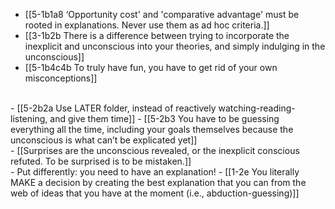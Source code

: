 - [[5-1b1a8 ‘Opportunity cost' and 'comparative advantage' must be rooted in explanations. Never use them as ad hoc criteria.]]
- [[3-1b2b There is a difference between trying to incorporate the inexplicit and unconscious into your theories, and simply indulging in the unconscious]]
- [[5-1b4c4b To truly have fun, you have to get rid of your own misconceptions]]
<br>
- [[5-2b2a Use LATER folder, instead of reactively watching-reading-listening, and give them time]]
- [[5-2b3 You have to be guessing everything all the time, including your goals themselves because the unconscious is what can’t be explicated yet]]
<br>
- [[Surprises are the unconscious revealed, or the inexplicit conscious refuted. To be surprised is to be mistaken.]]
<br>
- Put differently: you need to have an explanation!
- [[1-2e You literally MAKE a decision by creating the best explanation that you can from the web of ideas that you have at the moment (i.e., abduction-guessing)]]

